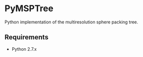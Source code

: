 PyMSPTree
=========

Python implementation of the multiresolution sphere packing tree.

Requirements
--------
* Python 2.7.x
